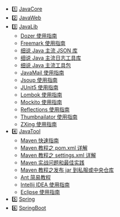 - :one: [JavaCore](https://dunwu.github.io/javacore/)
- :two: [JavaWeb](https://github.com/dunwu/javaweb)
- :three: [JavaLib](javalib/README.md)
  - [Dozer 使用指南](javalib/dozer.md)
  - [Freemark 使用指南](javalib/freemark.md)
  - [细说 Java 主流 JSON 库](javalib/java-json.md)
  - [细说 Java 主流日志工具库](javalib/java-log.md)
  - [细说 Java 主流工具包](javalib/java-util.md)
  - [JavaMail 使用指南](javalib/javamail.md)
  - [Jsoup 使用指南](javalib/jsoup.md)
  - [JUnit5 使用指南](javalib/junit.md)
  - [Lombok 使用指南](javalib/lombok.md)
  - [Mockito 使用指南](javalib/mockito.md)
  - [Reflections 使用指南](javalib/reflections.md)
  - [Thumbnailator 使用指南](javalib/thumbnailator.md)
  - [ZXing 使用指南](javalib/zxing.md)
- :four: [JavaTool](javatool/README.md)
  - [Maven 快速指南](javatool/build/maven/maven-quickstart.md)
  - [Maven 教程之 pom.xml 详解](javatool/build/maven/maven-pom.md)
  - [Maven 教程之 settings.xml 详解](javatool/build/maven/maven-settings.md)
  - [Maven 实战问题和最佳实践](javatool/build/maven/maven-action.md)
  - [Maven 教程之发布 jar 到私服或中央仓库](javatool/build/maven/maven-deploy.md)
  - [Ant 简易教程](javatool/build/ant.md)
  - [Intellij IDEA 使用指南](javatool/ide/intellij.md)
  - [Eclipse 使用指南](javatool/ide/eclipse.md)
- :five: [Spring](https://dunwu.github.io/spring-tutorial/)
- :six: [SpringBoot](https://dunwu.github.io/spring-boot-tutorial/)

